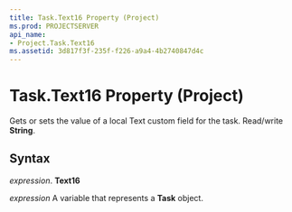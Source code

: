 ```yaml
---
title: Task.Text16 Property (Project)
ms.prod: PROJECTSERVER
api_name:
- Project.Task.Text16
ms.assetid: 3d817f3f-235f-f226-a9a4-4b2740847d4c
---
```



# Task.Text16 Property (Project)

Gets or sets the value of a local Text custom field for the task. Read/write  **String**.


## Syntax

 _expression_. **Text16**

 _expression_ A variable that represents a **Task** object.


